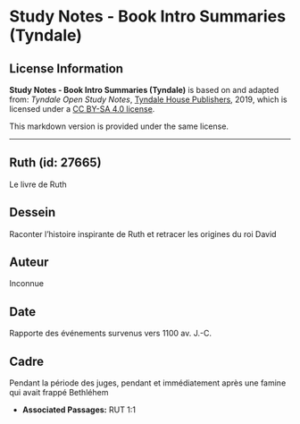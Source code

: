 # Study Notes - Book Intro Summaries (Tyndale)

## License Information

**Study Notes - Book Intro Summaries (Tyndale)** is based on and adapted from: _Tyndale Open Study Notes_, [Tyndale House Publishers](https://tyndaleopenresources.com/), 2019, which is licensed under a [CC BY-SA 4.0 license](https://creativecommons.org/licenses/by-sa/4.0/legalcode.en).

This markdown version is provided under the same license.



--------------------------------

## Ruth (id: 27665)

Le livre de Ruth

Dessein
-------

Raconter l’histoire inspirante de Ruth et retracer les origines du roi David

Auteur
------

Inconnue

Date
----

Rapporte des événements survenus vers 1100 av. J.\-C.

Cadre
-----

Pendant la période des juges, pendant et immédiatement après une famine qui avait frappé Bethléhem

* **Associated Passages:** RUT 1:1

